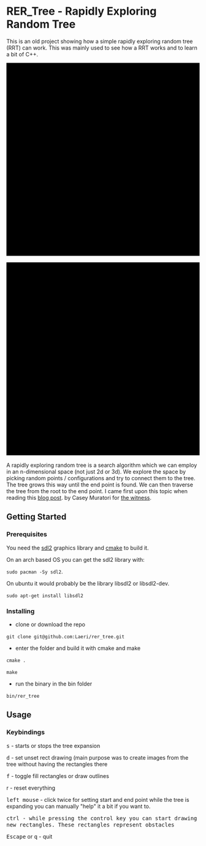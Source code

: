 # RER_Tree - Rapidly Exploring Random Tree
This is an old project showing how a simple rapidly exploring random tree (RRT)
can work. This was mainly used to see how a RRT works and to learn a bit of C++.


![Rapidly Exploring Random Tree Demo](examples/example_simple_rer_tree.gif)


![Rapidly Exploring Random Tree Large Demo](examples/example_rer_tree.gif)


A rapidly exploring random tree is a search algorithm which we can employ 
in an n-dimensional space (not just 2d or 3d). We explore the space by picking
random points / configurations and try to connect them to the tree. The tree grows
this way until the end point is found. We can then traverse the tree from the root to
the end point. I came first upon this topic when reading this 
[blog post](http://the-witness.net/news/2012/12/mapping-the-islands-walkable-surfaces/).
by Casey Muratori for [the witness](http://the-witness.net/).

## Getting Started

### Prerequisites
You need the [sdl2](https://www.libsdl.org/download-2.0.php) graphics library and 
[cmake](https://cmake.org/) to build it.

On an arch based OS you can get the sdl2 library with:

`sudo pacman -Sy sdl2`.

On ubuntu it would probably be the library libsdl2 or libsdl2-dev.

`sudo apt-get install libsdl2`

### Installing

* clone or download the repo

`git clone git@github.com:Laeri/rer_tree.git`

* enter the folder and build it with cmake and make

`cmake .`

`make`

* run the binary in the bin folder

`bin/rer_tree`

## Usage

### Keybindings
<kbd>s</kbd> - starts or stops the tree expansion

<kbd>d</kbd> - set unset rect drawing (main purpose was to create images from the tree
    without having the rectangles there

<kbd>f</kbd> - toggle fill rectangles or draw outlines

<kdb>r</kbd> - reset everything

<kbd>left mouse</kbd> - click twice for setting start and end point
             while the tree is expanding you can manually "help" it a bit if you want to.

<kbd>ctrl<kbd> - while pressing the control key you can start drawing
       new rectangles. These rectangles represent obstacles

<kbd>Escape</kbd> or <kbd>q</kbd> - quit

